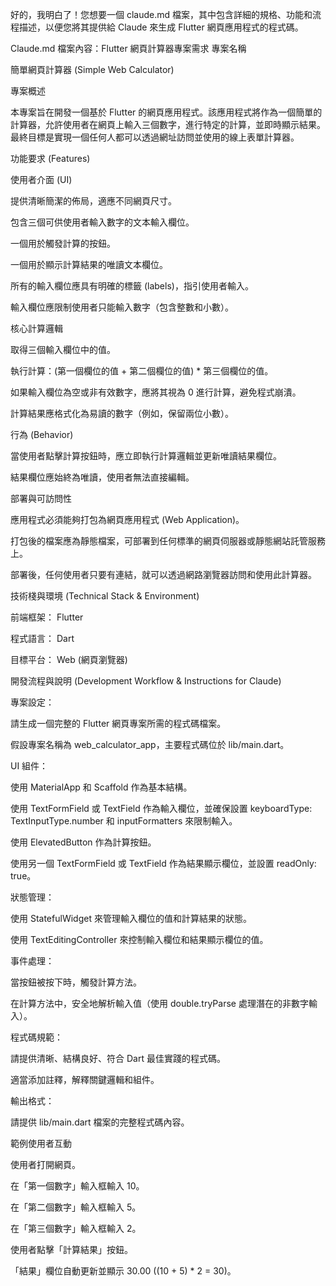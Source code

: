 好的，我明白了！您想要一個 claude.md 檔案，其中包含詳細的規格、功能和流程描述，以便您將其提供給 Claude 來生成 Flutter 網頁應用程式的程式碼。

Claude.md 檔案內容：Flutter 網頁計算器專案需求
專案名稱

簡單網頁計算器 (Simple Web Calculator)

專案概述

本專案旨在開發一個基於 Flutter 的網頁應用程式。該應用程式將作為一個簡單的計算器，允許使用者在網頁上輸入三個數字，進行特定的計算，並即時顯示結果。最終目標是實現一個任何人都可以透過網址訪問並使用的線上表單計算器。

功能要求 (Features)

使用者介面 (UI)

提供清晰簡潔的佈局，適應不同網頁尺寸。

包含三個可供使用者輸入數字的文本輸入欄位。

一個用於觸發計算的按鈕。

一個用於顯示計算結果的唯讀文本欄位。

所有的輸入欄位應具有明確的標籤 (labels)，指引使用者輸入。

輸入欄位應限制使用者只能輸入數字（包含整數和小數）。

核心計算邏輯

取得三個輸入欄位中的值。

執行計算：(第一個欄位的值 + 第二個欄位的值) * 第三個欄位的值。

如果輸入欄位為空或非有效數字，應將其視為 0 進行計算，避免程式崩潰。

計算結果應格式化為易讀的數字（例如，保留兩位小數）。

行為 (Behavior)

當使用者點擊計算按鈕時，應立即執行計算邏輯並更新唯讀結果欄位。

結果欄位應始終為唯讀，使用者無法直接編輯。

部署與可訪問性

應用程式必須能夠打包為網頁應用程式 (Web Application)。

打包後的檔案應為靜態檔案，可部署到任何標準的網頁伺服器或靜態網站託管服務上。

部署後，任何使用者只要有連結，就可以透過網路瀏覽器訪問和使用此計算器。

技術棧與環境 (Technical Stack & Environment)

前端框架： Flutter

程式語言： Dart

目標平台： Web (網頁瀏覽器)

開發流程與說明 (Development Workflow & Instructions for Claude)

專案設定：

請生成一個完整的 Flutter 網頁專案所需的程式碼檔案。

假設專案名稱為 web_calculator_app，主要程式碼位於 lib/main.dart。

UI 組件：

使用 MaterialApp 和 Scaffold 作為基本結構。

使用 TextFormField 或 TextField 作為輸入欄位，並確保設置 keyboardType: TextInputType.number 和 inputFormatters 來限制輸入。

使用 ElevatedButton 作為計算按鈕。

使用另一個 TextFormField 或 TextField 作為結果顯示欄位，並設置 readOnly: true。

狀態管理：

使用 StatefulWidget 來管理輸入欄位的值和計算結果的狀態。

使用 TextEditingController 來控制輸入欄位和結果顯示欄位的值。

事件處理：

當按鈕被按下時，觸發計算方法。

在計算方法中，安全地解析輸入值（使用 double.tryParse 處理潛在的非數字輸入）。

程式碼規範：

請提供清晰、結構良好、符合 Dart 最佳實踐的程式碼。

適當添加註釋，解釋關鍵邏輯和組件。

輸出格式：

請提供 lib/main.dart 檔案的完整程式碼內容。

範例使用者互動

使用者打開網頁。

在「第一個數字」輸入框輸入 10。

在「第二個數字」輸入框輸入 5。

在「第三個數字」輸入框輸入 2。

使用者點擊「計算結果」按鈕。

「結果」欄位自動更新並顯示 30.00 ((10 + 5) * 2 = 30)。